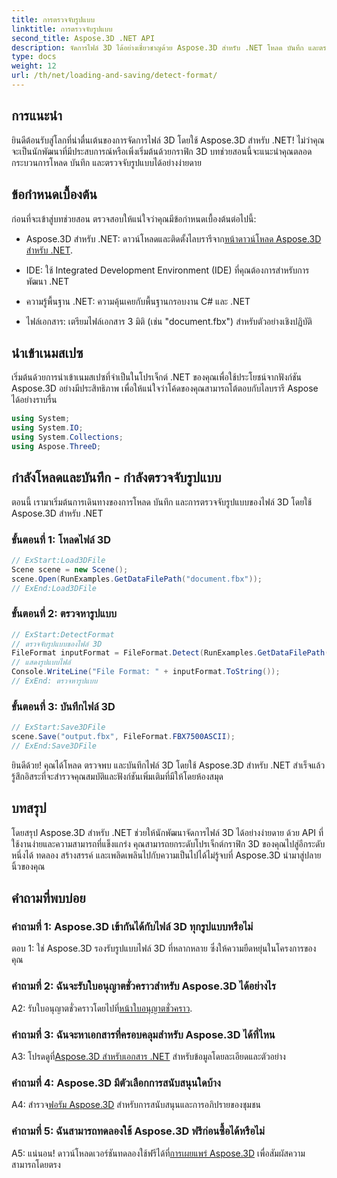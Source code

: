 ```yaml
---
title: การตรวจจับรูปแบบ
linktitle: การตรวจจับรูปแบบ
second_title: Aspose.3D .NET API
description: จัดการไฟล์ 3D ได้อย่างเชี่ยวชาญด้วย Aspose.3D สำหรับ .NET โหลด บันทึก และตรวจจับรูปแบบได้อย่างราบรื่น
type: docs
weight: 12
url: /th/net/loading-and-saving/detect-format/
---
```

## การแนะนำ

ยินดีต้อนรับสู่โลกที่น่าตื่นเต้นของการจัดการไฟล์ 3D โดยใช้ Aspose.3D สำหรับ .NET! ไม่ว่าคุณจะเป็นนักพัฒนาที่มีประสบการณ์หรือเพิ่งเริ่มต้นด้วยกราฟิก 3D บทช่วยสอนนี้จะแนะนำคุณตลอดกระบวนการโหลด บันทึก และตรวจจับรูปแบบได้อย่างง่ายดาย

## ข้อกำหนดเบื้องต้น

ก่อนที่จะเข้าสู่บทช่วยสอน ตรวจสอบให้แน่ใจว่าคุณมีข้อกำหนดเบื้องต้นต่อไปนี้:

-  Aspose.3D สำหรับ .NET: ดาวน์โหลดและติดตั้งไลบรารีจาก[หน้าดาวน์โหลด Aspose.3D สำหรับ .NET](https://releases.aspose.com/3d/net/).

- IDE: ใช้ Integrated Development Environment (IDE) ที่คุณต้องการสำหรับการพัฒนา .NET

- ความรู้พื้นฐาน .NET: ความคุ้นเคยกับพื้นฐานกรอบงาน C# และ .NET

- ไฟล์เอกสาร: เตรียมไฟล์เอกสาร 3 มิติ (เช่น "document.fbx") สำหรับตัวอย่างเชิงปฏิบัติ

## นำเข้าเนมสเปซ

เริ่มต้นด้วยการนำเข้าเนมสเปซที่จำเป็นในโปรเจ็กต์ .NET ของคุณเพื่อใช้ประโยชน์จากฟังก์ชัน Aspose.3D อย่างมีประสิทธิภาพ เพื่อให้แน่ใจว่าโค้ดของคุณสามารถโต้ตอบกับไลบรารี Aspose ได้อย่างราบรื่น

```csharp
using System;
using System.IO;
using System.Collections;
using Aspose.ThreeD;
```

## กำลังโหลดและบันทึก - กำลังตรวจจับรูปแบบ

ตอนนี้ เรามาเริ่มต้นการเดินทางของการโหลด บันทึก และการตรวจจับรูปแบบของไฟล์ 3D โดยใช้ Aspose.3D สำหรับ .NET

### ขั้นตอนที่ 1: โหลดไฟล์ 3D

```csharp
// ExStart:Load3DFile
Scene scene = new Scene();
scene.Open(RunExamples.GetDataFilePath("document.fbx"));
// ExEnd:Load3DFile
```

### ขั้นตอนที่ 2: ตรวจหารูปแบบ

```csharp
// ExStart:DetectFormat
// ตรวจจับรูปแบบของไฟล์ 3D
FileFormat inputFormat = FileFormat.Detect(RunExamples.GetDataFilePath("document.fbx"));
// แสดงรูปแบบไฟล์
Console.WriteLine("File Format: " + inputFormat.ToString());
// ExEnd: ตรวจหารูปแบบ
```

### ขั้นตอนที่ 3: บันทึกไฟล์ 3D

```csharp
// ExStart:Save3DFile
scene.Save("output.fbx", FileFormat.FBX7500ASCII);
// ExEnd:Save3DFile
```

ยินดีด้วย! คุณได้โหลด ตรวจพบ และบันทึกไฟล์ 3D โดยใช้ Aspose.3D สำหรับ .NET สำเร็จแล้ว รู้สึกอิสระที่จะสำรวจคุณสมบัติและฟังก์ชันเพิ่มเติมที่มีให้โดยห้องสมุด

## บทสรุป

โดยสรุป Aspose.3D สำหรับ .NET ช่วยให้นักพัฒนาจัดการไฟล์ 3D ได้อย่างง่ายดาย ด้วย API ที่ใช้งานง่ายและความสามารถที่แข็งแกร่ง คุณสามารถยกระดับโปรเจ็กต์กราฟิก 3D ของคุณไปสู่อีกระดับหนึ่งได้ ทดลอง สร้างสรรค์ และเพลิดเพลินไปกับความเป็นไปได้ไม่รู้จบที่ Aspose.3D นำมาสู่ปลายนิ้วของคุณ

## คำถามที่พบบ่อย

### คำถามที่ 1: Aspose.3D เข้ากันได้กับไฟล์ 3D ทุกรูปแบบหรือไม่

ตอบ 1: ใช่ Aspose.3D รองรับรูปแบบไฟล์ 3D ที่หลากหลาย ซึ่งให้ความยืดหยุ่นในโครงการของคุณ

### คำถามที่ 2: ฉันจะรับใบอนุญาตชั่วคราวสำหรับ Aspose.3D ได้อย่างไร

 A2: รับใบอนุญาตชั่วคราวโดยไปที่[หน้าใบอนุญาตชั่วคราว](https://purchase.aspose.com/temporary-license/).

### คำถามที่ 3: ฉันจะหาเอกสารที่ครอบคลุมสำหรับ Aspose.3D ได้ที่ไหน

 A3: โปรดดูที่[Aspose.3D สำหรับเอกสาร .NET](https://reference.aspose.com/3d/net/) สำหรับข้อมูลโดยละเอียดและตัวอย่าง

### คำถามที่ 4: Aspose.3D มีตัวเลือกการสนับสนุนใดบ้าง

 A4: สำรวจ[ฟอรัม Aspose.3D](https://forum.aspose.com/c/3d/18) สำหรับการสนับสนุนและการอภิปรายของชุมชน

### คำถามที่ 5: ฉันสามารถทดลองใช้ Aspose.3D ฟรีก่อนซื้อได้หรือไม่

 A5: แน่นอน! ดาวน์โหลดเวอร์ชันทดลองใช้ฟรีได้ที่[การเผยแพร่ Aspose.3D](https://releases.aspose.com/) เพื่อสัมผัสความสามารถโดยตรง